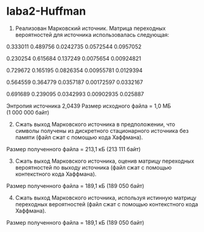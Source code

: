 # laba2-Huffman

1) Реализован Марковский источник. Матрица переходных вероятностей для источника использовалась следующая:

0.333011 0.489756 0.0242735 0.0572544 0.0957052 

0.230254 0.615684 0.137249 0.0075654 0.00924821 

0.729672 0.165195 0.0826354 0.00955781 0.0129394 

0.564559 0.364779 0.0357187 0.00172597 0.0332167 

0.691689 0.239095 0.0342993 0.00902935 0.025887 


  Энтропия источника 2,0439
  Размер исходного файла = 1,0 МБ (1 000 000 байт)
  
2) Сжать выход Марковского источника в предположении, что символы получены из дискретного стационарного источника без памяти (файл сжат с помощью кода Хаффмана).

  Размер полученного файла = 213,1 кБ (213 111 байт)
  
3) Сжать выход Марковского источника, оценив матрицу переходных вероятностей по выходу источника (файл сжат с помощью контекстного кода Хаффмана). 

  Размер полученного файла = 189,1 кБ (189 050 байт)
  
4) Сжать выход Марковского источника, используя истинную матрицу переходных вероятностей (файл сжат с помощью контекстного кода Хаффмана).

  Размер полученного файла = 189,1 кБ (189 050 байт)
  
